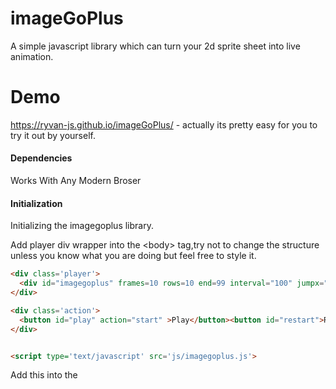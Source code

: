 # imageGoPlus
A simple javascript library which can turn your 2d sprite sheet into live animation.

# Demo
https://ryvan-js.github.io/imageGoPlus/ - actually its pretty easy for you to try it out by yourself.

#### Dependencies
Works With Any Modern Broser

#### Initialization

Initializing the imagegoplus library.


Add player div wrapper into the \<body> tag,try not to change the structure unless you know what you are doing but feel free to style it.
  
```html
<div class='player'>
  <div id="imagegoplus" frames=10 rows=10 end=99 interval="100" jumpx="375" jumpy="375" startx="0" starty="0" img-src="./images/ssTest1.png" ></div>
</div>

<div class='action'>
  <button id="play" action="start" >Play</button><button id="restart">Restart</button>
</div>


<script type='text/javascript' src='js/imagegoplus.js'>
```

Add this into the <script> tag just before the <\/body>,this part initializes the player.

```javascript

window.onload = function(){

    ImageGoPlus.init();
    var button = document.getElementById("play");
    document.getElementById("play").addEventListener("click",function(){

        if(this.getAttribute("action") == "start"){
            var x = ImageGoPlus.setting.startx;
            var y = ImageGoPlus.setting.starty;
            ImageGoPlus.play(x,y);
            this.innerHTML = "Pause";
            this.setAttribute("action","playing");

        }else if(this.getAttribute("action") == "paused"){

            ImageGoPlus.play(window.xpos,window.ypos,window.mcount,window.ncount);
            this.innerHTML = "Pause";
            this.setAttribute("action","playing");
        }else{
            ImageGoPlus.pause();
            this.innerHTML = "Play";
            this.setAttribute("action","paused");
        }

    });

    document.getElementById("restart").addEventListener("click",function(){
        ImageGoPlus.pause().reset();

    });

    document.addEventListener("visibilitychange", function() {
    if(button.getAttribute("action") != "start"){
      if(this.visibilityState == "hidden"){
        ImageGoPlus.pause();
        button.innerHTML = "Play";
        button.setAttribute("action","paused");
      }else{
        ImageGoPlus.play(window.xpos,window.ypos,window.mcount,window.ncount);
        button.innerHTML = "Pause";
        button.setAttribute("action","playing");
      };
    }
    });
}
```


#### License

Copyright (c) 2016 Ryvan Prabhu

Licensed under the MIT license.
